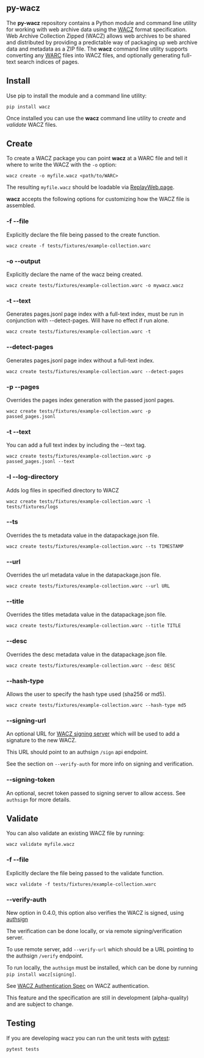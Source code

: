 ## py-wacz

The **py-wacz** repository contains a Python module and command line utility
for working with web archive data using the [WACZ] format specification. Web
Archive Collection Zipped (WACZ) allows web archives to be shared and
distributed by providing a predictable way of packaging up web archive data and
metadata as a ZIP file. The **wacz** command line utility supports converting
any [WARC] files into WACZ files, and optionally generating full-text search
indices of pages.

## Install

Use pip to install the module and a command line utility:

```
pip install wacz
```

Once installed you can use the **wacz** command line utility to *create* and *validate* WACZ files.

## Create

To create a WACZ package you can point **wacz** at a WARC file and tell it
where to write the WACZ with the `-o` option:

```
wacz create -o myfile.wacz <path/to/WARC>
```

The resulting `myfile.wacz` should be loadable via [ReplayWeb.page].

**wacz** accepts the following options for  customizing how the WACZ file is assembled.

### -f --file

Explicitly declare the file being passed to the create function.

```
wacz create -f tests/fixtures/example-collection.warc
```

### -o --output

Explicitly declare the name of the wacz being created.

```
wacz create tests/fixtures/example-collection.warc -o mywacz.wacz
```

### -t --text

Generates pages.jsonl page index with a full-text index, must be run in conjunction with --detect-pages. Will have no effect if run alone.

```
wacz create tests/fixtures/example-collection.warc -t
```

### --detect-pages

Generates pages.jsonl page index without a full-text index.

```
wacz create tests/fixtures/example-collection.warc --detect-pages
```

### -p --pages

Overrides the pages index generation with the passed jsonl pages.

```
wacz create tests/fixtures/example-collection.warc -p passed_pages.jsonl
```

### -t --text

You can add a full text index by including the --text tag.

```
wacz create tests/fixtures/example-collection.warc -p passed_pages.jsonl --text
```

### -l --log-directory

Adds log files in specified directory to WACZ

```
wacz create tests/fixtures/example-collection.warc -l tests/fixtures/logs
```

### --ts

Overrides the ts metadata value in the datapackage.json file.

```
wacz create tests/fixtures/example-collection.warc --ts TIMESTAMP
```

### --url

Overrides the url metadata value in the datapackage.json file.

```
wacz create tests/fixtures/example-collection.warc --url URL
```

### --title

Overrides the titles metadata value in the datapackage.json file.

```
wacz create tests/fixtures/example-collection.warc --title TITLE
```

### --desc

Overrides the desc metadata value in the datapackage.json file.

```
wacz create tests/fixtures/example-collection.warc --desc DESC
```
 
### --hash-type

Allows the user to specify the hash type used (sha256 or md5).

```
wacz create tests/fixtures/example-collection.warc --hash-type md5
```

### --signing-url

An optional URL for [WACZ signing server](https://github.com/webrecorder/authsign) which will be used to add a signature to the new WACZ.

This URL should point to an authsign `/sign` api endpoint.

See the section on `--verify-auth` for more info on signing and verification.

### --signing-token

An optional, secret token passed to signing server to allow access. See `authsign` for more details.


## Validate

You can also validate an existing WACZ file by running:

```
wacz validate myfile.wacz
```

### -f --file

Explicitly declare the file being passed to the validate function.

```
wacz validate -f tests/fixtures/example-collection.warc
```

### --verify-auth

New option in 0.4.0, this option also verifies the WACZ is signed, using [authsign](https://github.com/webrecorder/authsign)

The verification can be done locally, or via remote signing/verification server.

To use remote server, add `--verify-url` which should be a URL pointing to the authsign `/verify` endpoint.

To run locally, the `authsign` must be installed, which can be done by running `pip install wacz[signing]`.

See [WACZ Authentication Spec](https://github.com/webrecorder/wacz-auth-spec) on WACZ authentication.

This feature and the specification are still in development (alpha-quality) and are subject to change.



## Testing

If you are developing wacz you can run the unit tests with [pytest]:

```
pytest tests
```

[WACZ]: https://github.com/webrecorder/wacz-format
[WARC]: https://en.wikipedia.org/wiki/Web_ARChive
[ReplayWeb.page]: https://replayweb.page
[pytest]: https://docs.pytest.org/
